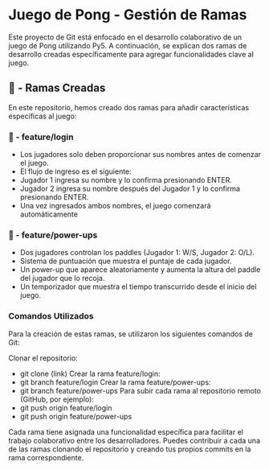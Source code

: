 # Juego de Pong - Gestión de Ramas

Este proyecto de Git está enfocado en el desarrollo colaborativo de un juego de Pong utilizando Py5. A continuación, se explican dos ramas de desarrollo creadas específicamente para agregar funcionalidades clave al juego.

## 🌱 - Ramas Creadas

En este repositorio, hemos creado dos ramas para añadir características específicas al juego:

### 🌿 - feature/login

- Los jugadores solo deben proporcionar sus nombres antes de comenzar el juego.
- El flujo de ingreso es el siguiente:
- Jugador 1 ingresa su nombre y lo confirma presionando ENTER.
- Jugador 2 ingresa su nombre después del Jugador 1 y lo confirma presionando ENTER.
- Una vez ingresados ambos nombres, el juego comenzará automáticamente
### 🌿 - feature/power-ups
- Dos jugadores controlan los paddles (Jugador 1: W/S, Jugador 2: O/L).
- Sistema de puntuación que muestra el puntaje de cada jugador.
- Un power-up que aparece aleatoriamente y aumenta la altura del paddle del jugador que lo recoja.
- Un temporizador que muestra el tiempo transcurrido desde el inicio del juego.

### Comandos Utilizados

Para la creación de estas ramas, se utilizaron los siguientes comandos de Git:

Clonar el repositorio:
- git clone (link)
Crear la rama feature/login:
- git branch feature/login
Crear la rama feature/power-ups:
- git branch feature/power-ups
Para subir cada rama al repositorio remoto (GitHub, por ejemplo):
- git push origin feature/login
- git push origin feature/power-ups

Cada rama tiene asignada una funcionalidad específica para facilitar el trabajo colaborativo entre los desarrolladores. Puedes contribuir a cada una de las ramas clonando el repositorio y creando tus propios commits en la rama correspondiente.

